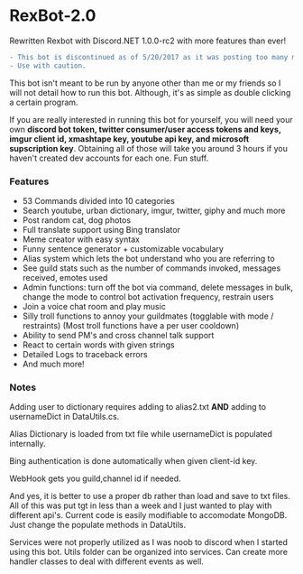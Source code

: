 # RexBot-2.0
Rewritten Rexbot with Discord.NET 1.0.0-rc2 with more features than ever!

```diff
- This bot is discontinued as of 5/20/2017 as it was posting too many memes for some people to handle. 
- Use with caution.
```

This bot isn't meant to be run by anyone other than me or my friends so I will not detail how to run this bot. Although, it's as simple as double clicking a certain program.

If you are really interested in running this bot for yourself, you will need your own **discord bot token, twitter consumer/user access tokens and keys, imgur client id, xmashtape key, youtube api key, and microsoft supscription key**.
Obtaining all of those will take you around 3 hours if you haven't created dev accounts for each one. Fun stuff.

### Features
- 53 Commands divided into 10 categories
- Search youtube, urban dictionary, imgur, twitter, giphy and much more
- Post random cat, dog photos
- Full translate support using Bing translator
- Meme creator with easy syntax
- Funny sentence generator + customizable vocabulary
- Alias system which lets the bot understand who you are referring to
- See guild stats such as the number of commands invoked, messages received, emotes used
- Admin functions: turn off the bot via command, delete messages in bulk, change the mode to control bot activation frequency, restrain users
- Join a voice chat room and play music
- Silly troll functions to annoy your guildmates (togglable with mode / restraints) (Most troll functions have a per user cooldown)
- Ability to send PM's and cross channel talk support
- React to certain words with given strings
- Detailed Logs to traceback errors
- And much more!

### Notes
Adding user to dictionary requires adding to alias2.txt **AND** adding to usernameDict in DataUtils.cs.

Alias Dictionary is loaded from txt file while usernameDict is populated internally.

Bing authentication is done automatically when given client-id key.

WebHook gets you guild,channel id if needed.

And yes, it is better to use a proper db rather than load and save to txt files. 
All of this was put tgt in less than a week and I just wanted to play with different api's.
Current code is easily modifiable to accomodate MongoDB. Just change the populate methods in DataUtils.

Services were not properly utilized as I was noob to discord when I started using this bot.
Utils folder can be organized into services. Can create more handler classes to deal with different events as well.

